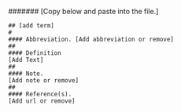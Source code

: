 <!--- Provide the term in the Title above -->

<!--- Please secure that you have used below template for term creation, if not please go back and update before yo do a pull request-->

#######  [Copy below and paste into the file.]

    ## [add term]
    #
    #### Abbreviation. [Add abbreviation or remove]
    ##
    #### Definition
    [Add Text]
    ##
    #### Note.
    [Add note or remove]
    ##
    #### Reference(s).
    [Add url or remove]


